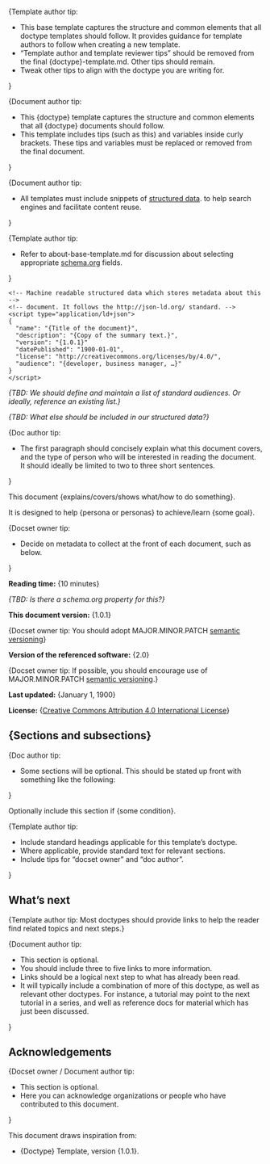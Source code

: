 {Template author tip:

* This base template captures the structure and common elements that all doctype templates should follow. It provides guidance for template authors to follow when creating a new template.
* “Template author and template reviewer tips” should be removed from the final {doctype}-template.md. Other tips should remain.
* Tweak other tips to align with the doctype you are writing for.

}

{Document author tip:

* This {doctype} template captures the structure and common elements that all {doctype} documents should follow.
* This template includes tips (such as this) and variables inside curly brackets. These tips and variables must be replaced or removed from the final document.

}

{Document author tip:

* All templates must include snippets of [structured data](https://developers.google.com/search/docs/guides/sd-policies). to help search engines and facilitate content reuse. 

}

{Template author tip:

* Refer to about-base-template.md for discussion about selecting appropriate [schema.org](https://schema.org/) fields.

}


    <!-- Machine readable structured data which stores metadata about this -->
    <!-- document. It follows the http://json-ld.org/ standard. -->
    <script type="application/ld+json">
    {
      "name": "{Title of the document}",
      "description": "{Copy of the summary text.}",
      "version": "{1.0.1}"
      "datePublished": "1900-01-01",
      "license": "http://creativecommons.org/licenses/by/4.0/",
      "audience": "{developer, business manager, …}"
    }
    </script>

_{TBD: We should define and maintain a list of standard audiences. Or ideally, reference an existing list.}_

_{TBD: What else should be included in our structured data?}_

{Doc author tip:

* The first paragraph should concisely explain what this document covers, and the type of person who will be interested in reading the document. It should ideally be limited to two to three short sentences.

}

This document {explains/covers/shows what/how to do something}.

It is designed to help {persona or personas} to achieve/learn {some goal}.

{Docset owner tip:

* Decide on metadata to collect at the front of each document, such as below.

}

**Reading time:** {10 minutes}

_{TBD: Is there a schema.org property for this?}_

**This document version:** {1.0.1} 

{Docset owner tip: You should adopt MAJOR.MINOR.PATCH [semantic versioning](https://semver.org/)}

**Version of the referenced software:** {2.0}

{Docset owner tip: If possible, you should encourage use of MAJOR.MINOR.PATCH [semantic versioning](https://semver.org/).}

**Last updated:** {January 1, 1900}

**License:** {[Creative Commons Attribution 4.0 International License](http://creativecommons.org/licenses/by/4.0/)}


## {Sections and subsections}

{Doc author tip:

* Some sections will be optional. This should be stated up front with something like the following:

}

Optionally include this section if {some condition}.

{Template author tip:



* Include standard headings applicable for this template’s doctype.
* Where applicable, provide standard text for relevant sections.
* Include tips for “docset owner” and “doc author”.

}


## What’s next

{Template author tip: Most doctypes should provide links to help the reader find related topics and next steps.}

{Document author tip:

* This section is optional.
* You should include three to five links to more information.
* Links should be a logical next step to what has already been read.
* It will typically include a combination of more of this doctype, as well as relevant other doctypes. For instance, a tutorial may point to the next tutorial in a series, and well as reference docs for material which has just been discussed.

}
## Acknowledgements

{Docset owner / Document author tip:

* This section is optional.
* Here you can acknowledge organizations or people who have contributed to this document.

}

This document draws inspiration from:

* {Doctype} Template, version {1.0.1}.